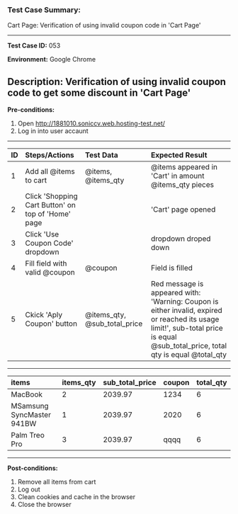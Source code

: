 
### Test Case Summary:
Cart Page: Verification of using invalid coupon code in 'Cart Page'

---

**Test Case ID:** 053

**Environment:** Google Chrome

**Description:**
Verification of using invalid coupon code to get some discount in 'Cart Page' 
---

**Pre-conditions:**
1. Open http://1881010.soniccv.web.hosting-test.net/
2. Log in into user accaunt    

---

|      ID       | Steps/Actions |  Test Data  | Expected Result |
| ------------- |:--------------| :---------- | :-------------- |
|       1       |Add all @items to cart|@items, @items_qty|@items appeared in 'Cart' in amount @items_qty pieces|
|       2       |Click 'Shopping Cart Button' on top of 'Home' page| | 'Cart' page opened|
|       3       |Click 'Use Coupon Code' dropdown | | dropdown droped down|
|       4       |Fill field with valid @coupon|@coupon| Field is filled|
|       5       |Ckick 'Aply Coupon' button|@items_qty, @sub_total_price|Red message is appeared with: 'Warning: Coupon is either invalid, expired or reached its usage limit!', sub-total price is equal @sub_total_price, total qty is equal @total_qty|
---
|     items     |   items_qty   | sub_total_price |    coupon    |   total_qty  |
|:------------- |:--------------| :-------------- | :----------- | :----------- | 
|MacBook        |2              |2039.97          | 1234         |  6           |
|MSamsung SyncMaster 941BW|  1  |2039.97          | 2020         |  6           |
|Palm Treo Pro  |3              |2039.97          | qqqq         |  6           |
---

**Post-conditions:**
1. Remove all items from cart
2. Log out
3. Clean cookies and cache in the browser
4. Close the browser
